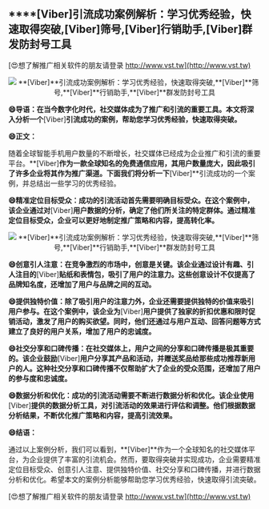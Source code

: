 ## ****[Viber]**引流成功案例解析：学习优秀经验，快速取得突破,**[Viber]**筛号,**[Viber]**行销助手,**[Viber]**群发防封号工具**

[😍想了解推广相关软件的朋友请登录 http://www.vst.tw](http://www.vst.tw)

 <center><img src="https://vst.tw/MP4/tuiguang/png/7.png" alt="**[Viber]**引流成功案例解析：学习优秀经验，快速取得突破,**[Viber]**筛号,**[Viber]**行销助手,**[Viber]**群发防封号工具"></center>

**😄导语：在当今数字化时代，社交媒体成为了推广和引流的重要工具。本文将深入分析一个**[Viber]**引流成功的案例，帮助您学习优秀经验，快速取得突破。**

**😄正文：**

随着全球智能手机用户数量的不断增长，社交媒体已经成为企业推广和引流的重要平台。**[Viber]**作为一款全球知名的免费通信应用，其用户数量庞大，因此吸引了许多企业将其作为推广渠道。下面我们将分析一下**[Viber]**引流成功的一个案例，并总结出一些学习的优秀经验。

**😄精准定位目标受众：成功的引流活动首先需要明确目标受众。在这个案例中，该企业通过对**[Viber]**用户数据的分析，确定了他们所关注的特定群体。通过精准定位目标受众，企业可以更好地制定推广策略和内容，提高转化率。**

 <center><img src="https://vst.tw/MP4/tuiguang/png/6.png" alt="**[Viber]**引流成功案例解析：学习优秀经验，快速取得突破,**[Viber]**筛号,**[Viber]**行销助手,**[Viber]**群发防封号工具"></center>

**😄创意引人注意：在竞争激烈的市场中，创意是关键。该企业通过设计有趣、引人注目的**[Viber]**贴纸和表情包，吸引了用户的注意力。这些创意设计不仅提高了品牌知名度，还增加了用户与品牌之间的互动。**

**😄提供独特价值：除了吸引用户的注意力外，企业还需要提供独特的价值来吸引用户参与。在这个案例中，该企业为**[Viber]**用户提供了独家的折扣优惠和限时促销活动，激发了用户的购买欲望。同时，他们还通过与用户互动、回答问题等方式建立了良好的用户关系，增加了用户的忠诚度。**

**😄社交分享和口碑传播：在社交媒体上，用户之间的分享和口碑传播是极其重要的。该企业鼓励**[Viber]**用户分享其产品和活动，并赠送奖品给那些成功推荐新用户的人。这种社交分享和口碑传播不仅帮助扩大了企业的受众范围，还增加了用户的参与度和忠诚度。**

**😄数据分析和优化：成功的引流活动需要不断进行数据分析和优化。该企业使用**[Viber]**提供的数据分析工具，对引流活动的效果进行评估和调整。他们根据数据分析结果，不断优化推广策略和内容，提高引流效果。**

**😄结语：**

通过以上案例分析，我们可以看到，**[Viber]**作为一个全球知名的社交媒体平台，为企业提供了丰富的引流机会。然而，要取得突破并实现成功，企业需要精准定位目标受众、创意引人注意、提供独特价值、社交分享和口碑传播，并进行数据分析和优化。希望本文的案例分析能够帮助您学习优秀经验，快速取得引流突破。

[😍想了解推广相关软件的朋友请登录 http://www.vst.tw](http://www.vst.tw)



